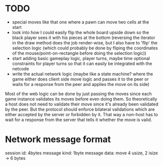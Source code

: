 # TODO

- special moves like that one where a pawn can move two cells at the start
- look into how I could easily flip the whole board upside down so the black player sees it
with his pieces at the bottom (reversing the iterator in the draw method does the job render-wise, but I also have to 'flip' the selection logic (which could probably be done by fliping the coordinates of the mouse/point-on-rectangle before doing the selection logic))
- start adding basic gameplay logic, player turns, maybe time optional constraints for player turns so that it can easily be integrated with the netcode 
- write the actual network logic (maybe like a state machine? where the game either does client side move logic and passes it to the peer or waits for a response from the peer and applies the move on its side)

Most of the web logic can be done by just passing the moves since each game instance validates its moves before even doing them. So theoretically a host does not need to validate their move since it's already been validated by the peer. But the protocol should enforce bilateral validations which are either accepted by the server or forbidden by it. That way a non-host has to wait for a response from the server that tells it whether the move is valid.

# Network message format

session id: 4bytes
message kind: 1byte
message data:
move 4 usize, 2 isize -> 6 bytes
